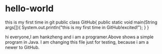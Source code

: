 # hello-world
this is my first time in git
public class GitHub{
    public static void main(String args[]){
        System.out.println("this is my first time in GitHub!excited!");
    }
}

hi everyone,I am hankzheng and i am a programer.Above shows a simple program in Java.
I am changing this file just for testing, because i am a newer to GitHub.
